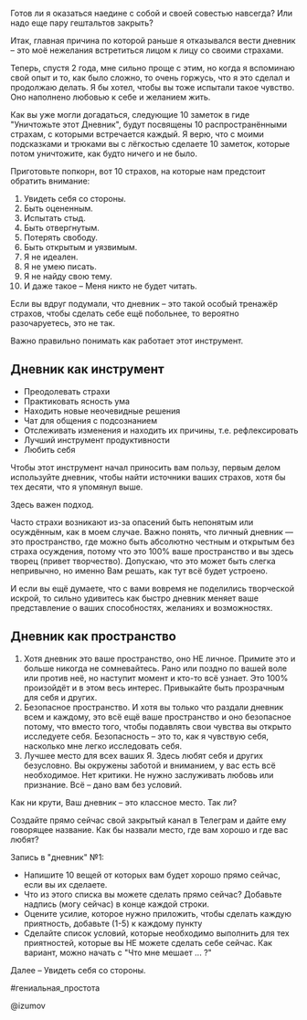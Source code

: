 Готов ли я оказаться наедине с собой и своей совестью навсегда? Или надо еще пару гештальтов закрыть?

Итак, главная причина по которой раньше я отказывался вести дневник – это моё нежелания встретиться лицом к лицу со своими страхами.

Теперь, спустя 2 года, мне сильно проще с этим, но когда я вспоминаю свой опыт и то, как было сложно, то очень горжусь, что я это сделал и продолжаю делать. Я бы хотел, чтобы вы тоже испытали такое чувство. Оно наполнено любовью к себе и желанием жить.

Как вы уже могли догадаться, следующие 10 заметок в гиде "Уничтожьте этот Дневник", будут посвящены 10 распространёнными страхам, с которыми встречается каждый. Я верю, что с моими подсказками и трюками вы с лёгкостью сделаете 10 заметок, которые потом уничтожите, как будто ничего и не было.

Приготовьте попкорн, вот 10 страхов, на которые нам предстоит обратить внимание:
1. Увидеть себя со стороны.
2. Быть оцененным.
3. Испытать стыд.
4. Быть отвергнутым.
5. Потерять свободу.
6. Быть открытым и уязвимым.
7. Я не идеален.
8. Я не умею писать.
9. Я не найду свою тему.
10. И даже такое – Меня никто не будет читать.

Если вы вдруг подумали, что дневник – это такой особый тренажёр страхов, чтобы сделать себе ещё побольнее, то вероятно разочаруетесь, это не так.

Важно правильно понимать как работает этот инструмент.

## Дневник как инструмент
- Преодолевать страхи
- Практиковать ясность ума
- Находить новые неочевидные решения
- Чат для общения с подсознанием
- Отслеживать изменения и находить их причины, т.е. рефлексировать
- Лучший инструмент продуктивности
- Любить себя

Чтобы этот инструмент начал приносить вам пользу, первым делом используйте дневник, чтобы найти источники ваших страхов, хотя бы тех десяти, что я упомянул выше.

Здесь важен подход.

Часто страхи возникают из-за опасений быть непонятым или осуждённым, как в моем случае. Важно понять, что личный дневник — это пространство, где можно быть абсолютно честным и открытым без страха осуждения, потому что это 100% ваше пространство и вы здесь творец (привет творчество). Допускаю, что это может быть слегка непривычно, но именно Вам решать, как тут всё будет устроено.

И если вы ещё думаете, что с вами вовремя не поделились творческой искрой, то сильно удивитесь как быстро дневник меняет ваше представление о ваших способностях, желаниях и возможностях.
## Дневник как пространство
1. Хотя дневник это ваше пространство, оно НЕ личное. Примите это и больше никогда не сомневайтесь. Рано или поздно по вашей воле или против неё, но наступит момент и кто-то всё узнает. Это 100% произойдёт и в этом весь интерес. Привыкайте быть прозрачным для себя и других.
2. Безопасное пространство. И хотя вы только что раздали дневник всем и каждому, это всё ещё ваше пространство и оно безопасное потому, что вместо того, чтобы подавлять свои чувства вы открыто исследуете себя. Безопасность – это то, как я чувствую себя, насколько мне легко исследовать себя.
3. Лучшее место для всех ваших Я. Здесь любят себя и других безусловно. Вы окружены заботой и вниманием, у вас есть всё необходимое. Нет критики. Не нужно заслуживать любовь или признание. Всё – дано вам без условий. 

Как ни крути, Ваш дневник – это классное место. Так ли?

Создайте прямо сейчас свой закрытый канал в Телеграм и дайте ему говорящее название. Как бы назвали место, где вам хорошо и где вас любят?

Запись в "дневник" №1:
- Напишите 10 вещей от которых вам будет хорошо прямо сейчас, если вы их сделаете.
- Что из этого списка вы можете сделать прямо сейчас? Добавьте надпись (могу сейчас) в конце каждой строки.
- Оцените усилие, которое нужно приложить, чтобы сделать каждую приятность, добавьте (1-5) к каждому пункту
- Сделайте список условий, которые необходимо выполнить для тех приятностей, которые вы НЕ можете сделать себе сейчас. Как вариант, можно начать с "Что мне мешает ... ?"

Далее – Увидеть себя со стороны.

#гениальная_простота

@izumov
